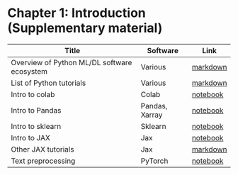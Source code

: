 # Chapter 1: Introduction (Supplementary material)


[colab_intro]: https://colab.research.google.com/github/probml/pyprobml/blob/master/notebooks/colab_intro.ipynb
[pandas_intro]: https://colab.research.google.com/github/probml/pyprobml/blob/master/notebooks/pandas_intro.ipynb
[sklearn_intro]: https://colab.research.google.com/github/probml/pyprobml/blob/master/notebooks/sklearn_intro.ipynb
[jax_intro]: https://colab.research.google.com/github/probml/pyprobml/blob/master/notebooks/jax_intro.ipynb
[datasets]: https://colab.research.google.com/github/probml/pyprobml/blob/master/notebooks/datasets.ipynb
[caliban]: https://colab.research.google.com/github/probml/pyprobml/blob/master/notebooks/caliban.ipynb
[text_preproc]: https://colab.research.google.com/github/probml/pyprobml/blob/master/notebooks/text_preproc_torch.ipynb

[python_tut_md]: https://github.com/probml/pyprobml/blob/master/notebooks/python_tutorials.md
[software_md]: https://github.com/probml/pyprobml/blob/master/notebooks/software.md
[jax_md]: https://github.com/probml/pyprobml/blob/master/notebooks/jax_tutorials.md

|Title|Software|Link|
|-----------|----|----|
|Overview of Python ML/DL software ecosystem| Various | [markdown][software_md]|
|List of Python tutorials | Various | [markdown][python_tut_md]|
|Intro to colab| Colab | [notebook][colab_intro]  |
|Intro to Pandas|  Pandas, Xarray | [notebook][pandas_intro] |
|Intro to sklearn | Sklearn | [notebook][sklearn_intro] |
|Intro to JAX| Jax | [notebook][jax_intro] |
|Other JAX tutorials| Jax | [markdown][jax_md] |
|Text preprocessing| PyTorch | [notebook][text_preproc] |


